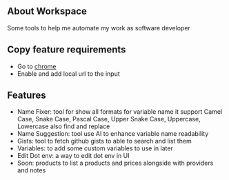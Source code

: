 ## About Workspace

Some tools to help me automate my work as software developer

## Copy feature requirements

- Go to [chrome](chrome://flags/#unsafely-treat-insecure-origin-as-secure)
- Enable and add local url to the input

## Features

- Name Fixer: tool for show all formats for variable name it support Camel Case, Snake Case, Pascal Case, Upper Snake Case, Uppercase, Lowercase also find and replace
- Name Suggestion: tool use AI to enhance variable name readability
- Gists: tool to fetch github gists to able to search and list them
- Variables: to add some custom variables to use in later
- Edit Dot env: a way to edit dot env in UI
- Soon: products to list a products and prices alongside with providers and notes
